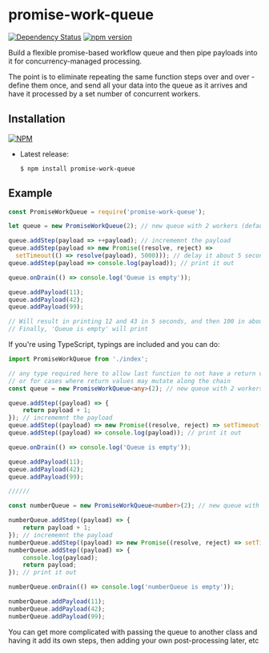 # promise-work-queue

[![Dependency Status](https://img.shields.io/david/radicand/promise-work-queue.svg?style=flat)](https://david-dm.org/radicand/promise-work-queue)
[![npm version](https://badge.fury.io/js/promise-work-queue.svg?style=flat)](http://badge.fury.io/js/promise-work-queue)

Build a flexible promise-based workflow queue and then pipe payloads into it for concurrency-managed processing.

The point is to eliminate repeating the same function steps over and over - define them once, and send all your data into the queue as it arrives and have it processed by a set number of concurrent workers.

## Installation

[![NPM](https://nodei.co/npm/promise-work-queue.png?downloads=true&stars=true)](https://nodei.co/npm/promise-work-queue/)

  - Latest release:

        $ npm install promise-work-queue

## Example


```js
const PromiseWorkQueue = require('promise-work-queue');

let queue = new PromiseWorkQueue(2); // new queue with 2 workers (default is 1)

queue.addStep(payload => ++payload); // incrememnt the payload
queue.addStep(payload => new Promise((resolve, reject) =>
  setTimeout(() => resolve(payload), 5000))); // delay it about 5 seconds
queue.addStep(payload => console.log(payload)); // print it out

queue.onDrain(() => console.log('Queue is empty'));

queue.addPayload(11);
queue.addPayload(42);
queue.addPayload(99);

// Will result in printing 12 and 43 in 5 seconds, and then 100 in about 10 seconds
// Finally, 'Queue is empty' will print
```

If you're using TypeScript, typings are included and you can do:
```ts
import PromiseWorkQueue from './index';

// any type required here to allow last function to not have a return value
// or for cases where return values may mutate along the chain
const queue = new PromiseWorkQueue<any>(2); // new queue with 2 workers (default is 1)

queue.addStep((payload) => {
	return payload + 1;
}); // incrememnt the payload
queue.addStep((payload) => new Promise((resolve, reject) => setTimeout(() => resolve(payload), 5000))); // delay it about 5 seconds
queue.addStep((payload) => console.log(payload)); // print it out

queue.onDrain(() => console.log('Queue is empty'));

queue.addPayload(11);
queue.addPayload(42);
queue.addPayload(99);

//////

const numberQueue = new PromiseWorkQueue<number>(2); // new queue with 2 workers (default is 1)

numberQueue.addStep((payload) => {
	return payload + 1;
}); // incrememnt the payload
numberQueue.addStep((payload) => new Promise((resolve, reject) => setTimeout(() => resolve(payload), 5000))); // delay it about 5 seconds
numberQueue.addStep((payload) => {
	console.log(payload);
	return payload;
}); // print it out

numberQueue.onDrain(() => console.log('numberQueue is empty'));

numberQueue.addPayload(11);
numberQueue.addPayload(42);
numberQueue.addPayload(99);
```

You can get more complicated with passing the queue to another class and having it add its own steps, then adding your own post-processing later, etc

